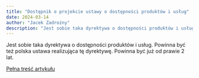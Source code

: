 ```yaml
---
title: "Dostępnik o projekcie ustawy o dostępności produktów i usług"
date: 2024-03-14
author: "Jacek Zadrożny"
description: "Jest sobie taka dyrektywa o dostępności produktów i usług. Powinna być też polska ustawa realizująca tę dyrektywę. Powinna być już od prawie 2 lat."
---
```


Jest sobie taka dyrektywa o dostępności produktów i usług. Powinna być też polska ustawa realizująca tę dyrektywę. Powinna być już od prawie 2 lat.

[Pełna treść artykułu](https://dostepnik.substack.com/p/dostepnik-o-projekcie-ustawy-o-dostepnosci)
